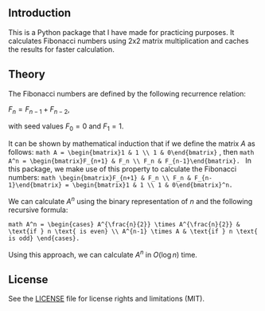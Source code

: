 ## Introduction

This is a Python package that I have made for practicing purposes. It calculates Fibonacci numbers using 2x2 matrix multiplication and caches the results for faster calculation.

## Theory

The Fibonacci numbers are defined by the following recurrence relation:

$F_n = F_{n-1} + F_{n-2},$

with seed values $F_0 = 0$ and $F_1 = 1$. 

It can be shown by mathematical induction that if we define the matrix $A$ as follows:
```math A = \begin{bmatrix}1 & 1 \\ 1 & 0\end{bmatrix}``` , then ```math A^n = \begin{bmatrix}F_{n+1} & F_n \\ F_n & F_{n-1}\end{bmatrix}. ```
In this package, we make use of this property to calculate the Fibonacci numbers:
```math \begin{bmatrix}F_{n+1} & F_n \\ F_n & F_{n-1}\end{bmatrix} = \begin{bmatrix}1 & 1 \\ 1 & 0\end{bmatrix}^n.```

We can calculate $A^n$ using the binary representation of $n$ and the following recursive formula:

```math A^n = \begin{cases} A^{\frac{n}{2}} \times A^{\frac{n}{2}} & \text{if } n \text{ is even} \\ A^{n-1} \times A & \text{if } n \text{ is odd} \end{cases}.```

Using this approach, we can calculate $A^n$ in $O(\log n)$ time.

## License

See the [LICENSE](LICENSE.md) file for license rights and limitations (MIT).